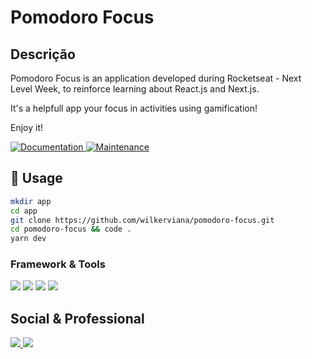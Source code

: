 # Pomodoro Focus

<!-- ![MoveIt Preview](./public/GitHub/MoveIt-preview.gif) -->

## Descrição

Pomodoro Focus is an application developed during Rocketseat - Next Level Week, to reinforce learning about React.js and Next.js.

It's a helpfull app your focus in activities using gamification!

Enjoy it!

<p>
  <a href="https://github.com/reactjs/pt-BR.reactjs.org#readme">
    <img alt="Documentation" src="https://img.shields.io/badge/documentation-yes-brightgreen.svg" target="_blank" />
  </a>
  <a href="https://github.com/reactjs/pt-BR.reactjs.org/graphs/commit-activity">
    <img alt="Maintenance" src="https://img.shields.io/badge/Maintained%3F-yes-green.svg" target="_blank" />
  </a>
</p>

## 🦾 Usage

```sh
mkdir app
cd app
git clone https://github.com/wilkerviana/pomodoro-focus.git
cd pomodoro-focus && code .
yarn dev
```

### Framework & Tools

<img src='https://img.shields.io/badge/React-1d3557?style=for-the-badge&logo=react&logoColor=61DAFB'></img>
<img src='https://img.shields.io/badge/next.js-000000?style=for-the-badge&logo=next.js&logoColor=white'></img>
<img src='https://img.shields.io/badge/TypeScript-3178c6?style=for-the-badge&logo=typescript&logoColor=white'></img>
<img src='https://img.shields.io/badge/Yarn-117cad?style=for-the-badge&logo=yarn&logoColor=white'></img>

## Social & Professional

<a href='https://www.instagram.com/stw_gabriel/'><img src='https://img.shields.io/badge/Instagram-E1306C?style=for-the-badge&logo=instagram&logoColor=white'></img> </a>
<a href='https://www.linkedin.com/in/wilkerviana/'><img src='https://img.shields.io/badge/LinkedIn-2867B2?style=for-the-badge&logo=linkedin&logoColor=white'></img> </a>
